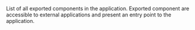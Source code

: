 List of all exported components in the application. Exported component are accessible to external applications and present an entry point to the application.